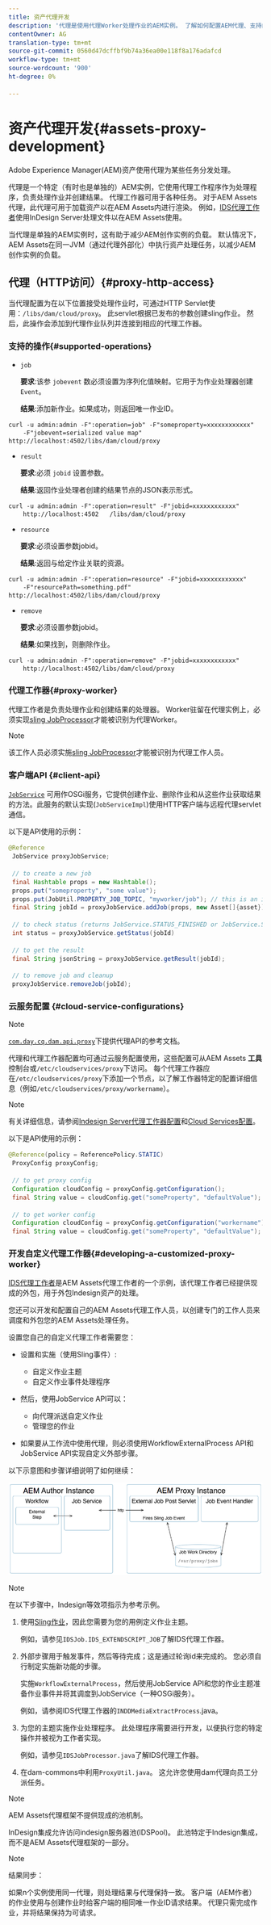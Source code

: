 ```yaml
---
title: 资产代理开发
description: '代理是使用代理Worker处理作业的AEM实例。 了解如何配置AEM代理、支持的操作、代理组件，以及如何开发自定义代理工作器。 '
contentOwner: AG
translation-type: tm+mt
source-git-commit: 0560d47dcffbf9b74a36ea00e118f8a176adafcd
workflow-type: tm+mt
source-wordcount: '900'
ht-degree: 0%

---
```



# 资产代理开发{#assets-proxy-development}

Adobe Experience Manager(AEM)资产使用代理为某些任务分发处理。

代理是一个特定（有时也是单独的）AEM实例，它使用代理工作程序作为处理程序，负责处理作业并创建结果。 代理工作器可用于各种任务。 对于AEM Assets代理，此代理可用于加载资产以在AEM Assets内进行渲染。 例如，[IDS代理工作者](indesign.md)使用InDesign Server处理文件以在AEM Assets使用。

当代理是单独的AEM实例时，这有助于减少AEM创作实例的负载。 默认情况下，AEM Assets在同一JVM（通过代理外部化）中执行资产处理任务，以减少AEM创作实例的负载。

## 代理（HTTP访问）{#proxy-http-access}

当代理配置为在以下位置接受处理作业时，可通过HTTP Servlet使用：`/libs/dam/cloud/proxy`。 此servlet根据已发布的参数创建sling作业。 然后，此操作会添加到代理作业队列并连接到相应的代理工作器。

### 支持的操作{#supported-operations}

* `job`

   **要求**:该参 `jobevent` 数必须设置为序列化值映射。它用于为作业处理器创建`Event`。

   **结果**:添加新作业。如果成功，则返回唯一作业ID。

```shell
curl -u admin:admin -F":operation=job" -F"someproperty=xxxxxxxxxxxx"
    -F"jobevent=serialized value map" http://localhost:4502/libs/dam/cloud/proxy
```

* `result`

   **要求**:必须 `jobid` 设置参数。

   **结果**:返回作业处理者创建的结果节点的JSON表示形式。

```shell
curl -u admin:admin -F":operation=result" -F"jobid=xxxxxxxxxxxx"
    http://localhost:4502   /libs/dam/cloud/proxy
```

* `resource`

   **要求**:必须设置参数jobid。

   **结果**:返回与给定作业关联的资源。

```shell
curl -u admin:admin -F":operation=resource" -F"jobid=xxxxxxxxxxxx"
    -F"resourcePath=something.pdf" http://localhost:4502/libs/dam/cloud/proxy
```

* `remove`

   **要求**:必须设置参数jobid。

   **结果**:如果找到，则删除作业。

```shell
curl -u admin:admin -F":operation=remove" -F"jobid=xxxxxxxxxxxx"
    http://localhost:4502/libs/dam/cloud/proxy
```

### 代理工作器{#proxy-worker}

代理工作者是负责处理作业和创建结果的处理器。 Worker驻留在代理实例上，必须实现[sling JobProcessor](https://sling.apache.org/site/eventing-and-jobs.html)才能被识别为代理Worker。

>[!NOTE]
>
>该工作人员必须实施[sling JobProcessor](https://sling.apache.org/site/eventing-and-jobs.html)才能被识别为代理工作人员。

### 客户端API {#client-api}

[`JobService`](https://helpx.adobe.com/experience-manager/6-4/sites/developing/using/reference-materials/javadoc/index.html) 可用作OSGi服务，它提供创建作业、删除作业和从这些作业获取结果的方法。此服务的默认实现(`JobServiceImpl`)使用HTTP客户端与远程代理servlet通信。

以下是API使用的示例：

```java
@Reference
 JobService proxyJobService;

 // to create a new job
 final Hashtable props = new Hashtable();
 props.put("someproperty", "some value");
 props.put(JobUtil.PROPERTY_JOB_TOPIC, "myworker/job"); // this is an identifier of the worker
 final String jobId = proxyJobService.addJob(props, new Asset[]{asset});

 // to check status (returns JobService.STATUS_FINISHED or JobService.STATUS_INPROGRESS)
 int status = proxyJobService.getStatus(jobId)

 // to get the result
 final String jsonString = proxyJobService.getResult(jobId);

 // to remove job and cleanup
 proxyJobService.removeJob(jobId);
```

### 云服务配置 {#cloud-service-configurations}

>[!NOTE]
>
>[`com.day.cq.dam.api.proxy`](https://helpx.adobe.com/experience-manager/6-4/sites/developing/using/reference-materials/javadoc/com/day/cq/dam/api/proxy/package-summary.html)下提供代理API的参考文档。

代理和代理工作器配置均可通过云服务配置使用，这些配置可从AEM Assets **工具**&#x200B;控制台或`/etc/cloudservices/proxy`下访问。 每个代理工作器应在`/etc/cloudservices/proxy`下添加一个节点，以了解工作器特定的配置详细信息（例如`/etc/cloudservices/proxy/workername`）。

>[!NOTE]
>
>有关详细信息，请参阅[Indesign Server代理工作器配置](indesign.md#configuring-the-proxy-worker-for-indesign-server)和[Cloud Services配置](../sites-developing/extending-cloud-config.md)。

以下是API使用的示例：

```java
@Reference(policy = ReferencePolicy.STATIC)
 ProxyConfig proxyConfig;
 
 // to get proxy config
 Configuration cloudConfig = proxyConfig.getConfiguration();
 final String value = cloudConfig.get("someProperty", "defaultValue");

 // to get worker config
 Configuration cloudConfig = proxyConfig.getConfiguration("workername");
 final String value = cloudConfig.get("someProperty", "defaultValue");
```

### 开发自定义代理工作器{#developing-a-customized-proxy-worker}

[IDS代理工作者](indesign.md)是AEM Assets代理工作者的一个示例，该代理工作者已经提供现成的外包，用于外包Indesign资产的处理。

您还可以开发和配置自己的AEM Assets代理工作人员，以创建专门的工作人员来调度和外包您的AEM Assets处理任务。

设置您自己的自定义代理工作者需要您：

* 设置和实施（使用Sling事件）:

   * 自定义作业主题
   * 自定义作业事件处理程序

* 然后，使用JobService API可以：

   * 向代理派送自定义作业
   * 管理您的作业

* 如果要从工作流中使用代理，则必须使用WorkflowExternalProcess API和JobService API实现自定义外部步骤。

以下示意图和步骤详细说明了如何继续：

![chlimage_1-249](assets/chlimage_1-249.png)

>[!NOTE]
>
>在以下步骤中，Indesign等效项指示为参考示例。

1. 使用[Sling作业](https://sling.apache.org/site/eventing-and-jobs.html)，因此您需要为您的用例定义作业主题。

   例如，请参见`IDSJob.IDS_EXTENDSCRIPT_JOB`了解IDS代理工作器。

1. 外部步骤用于触发事件，然后等待完成；这是通过轮询id来完成的。 您必须自行制定实施新功能的步骤。

   实施`WorkflowExternalProcess`，然后使用JobService API和您的作业主题准备作业事件并将其调度到JobService（一种OSGi服务）。

   例如，请参阅IDS代理工作器的`INDDMediaExtractProcess`.java。

1. 为您的主题实施作业处理程序。 此处理程序需要进行开发，以便执行您的特定操作并被视为工作者实现。

   例如，请参见`IDSJobProcessor.java`了解IDS代理工作器。

1. 在dam-commons中利用`ProxyUtil.java`。 这允许您使用dam代理向员工分派任务。

>[!NOTE]
>
>AEM Assets代理框架不提供现成的池机制。
>
>InDesign集成允许访问indesign服务器池(IDSPool)。 此池特定于Indesign集成，而不是AEM Assets代理框架的一部分。

>[!NOTE]
>
>结果同步：
>
>如果n个实例使用同一代理，则处理结果与代理保持一致。 客户端（AEM作者）的作业使用与创建作业时给客户端的相同唯一作业ID请求结果。 代理只需完成作业，并将结果保持为可请求。
